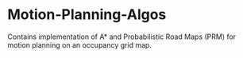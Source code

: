 # Motion-Planning-Algos
Contains implementation of A* and Probabilistic Road Maps (PRM) for motion planning on an occupancy grid map.
